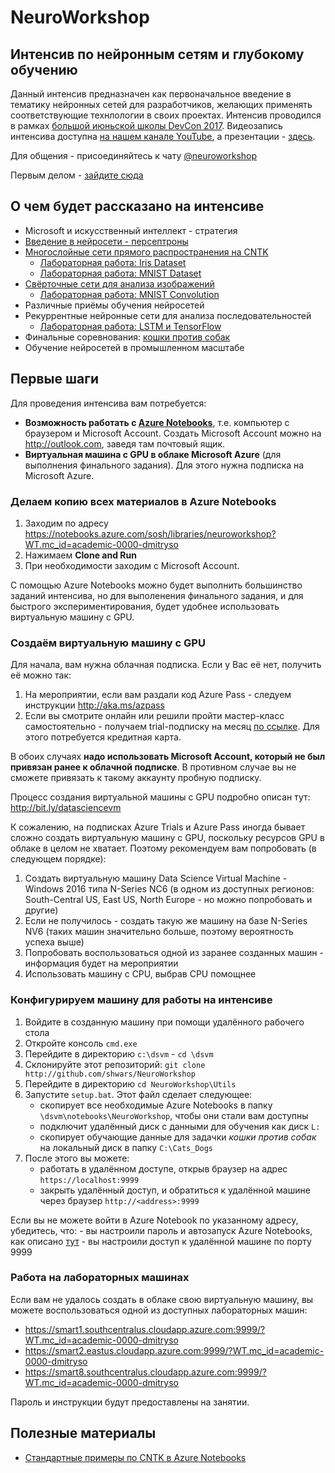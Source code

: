 # NeuroWorkshop
## Интенсив по нейронным сетям и глубокому обучению

Данный интенсив предназначен как первоначальное введение в тематику нейронных сетей для разработчиков, желающих применять соответствующие технлологии в своих проектах. Интенсив проводился в рамках [большой июньской школы DevCon 2017](http://events.techdays.ru/Future-Technologies/2017-06/).
Видеозапись интенсива доступна [на нашем канале YouTube](https://www.youtube.com/watch?v=9haeWybwCNk&list=PLVDsxiCH_PqRIZ84g-1X57Tr6VHBVVevP), а
презентации - [здесь](https://github.com/evangelism/DevCon-School/tree/master/Big%20June%20School/Intensives/NeuroWorkshop). 

Для общения - присоединяйтесь к чату [@neuroworkshop](http://telegram.me/neuroworkshop)

Первым делом - [зайдите сюда](https://notebooks.azure.com/sosh/libraries/neuroworkshop?WT.mc_id=academic-0000-dmitryso)

## О чем будет рассказано на интенсиве

  * Microsoft и искусственный интеллект - стратегия
  * [Введение в нейросети - персептроны](Notebooks/Perceptrons.ipynb)
  * [Многослойные сети прямого распространения на CNTK](Notebooks/IntroCNTK.ipynb)
      - [Лабораторная работа: Iris Dataset](Notebooks/Lab_Iris.ipynb)
      - [Лабораторная работа: MNIST Dataset](Notebooks/Lab_MNIST.ipynb)
  * [Свёрточные сети для анализа изображений](Notebooks/ConvolutionalNets.ipynb)
      - [Лабораторная работа: MNIST Convolution](Notebooks/Lab_MNIST.ipynb)
  * Различные приёмы обучения нейросетей
  * Рекуррентные нейронные сети для анализа последовательностей
      - [Лабораторная работа: LSTM и TensorFlow](Notebooks/LSTM.ipynb)
  * Финальные соревнования: [кошки против собак](Notebooks/Cats_Dogs.ipynb)
  * Обучение нейросетей в промышленном масштабе

## Первые шаги

Для проведения интенсива вам потребуется:
  * **Возможность работать с [Azure Notebooks](https://notebooks.azure.com/?WT.mc_id=academic-0000-dmitryso)**, т.е. компьютер с браузером и Microsoft Account. Создать Microsoft Account можно на http://outlook.com, заведя там почтовый ящик.
  * **Виртуальная машина с GPU в облаке Microsoft Azure** (для выполнения финального задания). Для этого нужна подписка на Microsoft Azure.

### Делаем копию всех материалов в Azure Notebooks

 1. Заходим по адресу https://notebooks.azure.com/sosh/libraries/neuroworkshop?WT.mc_id=academic-0000-dmitryso
 2. Нажимаем **Clone and Run**
 3. При необходимости заходим с Microsoft Account.

С помощью Azure Notebooks можно будет выполнить большинство заданий интенсива, но для выполенения финального задания, и для быстрого экспериментирования, будет удобнее использовать виртуальную машину с GPU.

### Создаём виртуальную машину с GPU

Для начала, вам нужна облачная подписка. Если у Вас её нет, получить её можно так:

  1. На мероприятии, если вам раздали код Azure Pass - следуем инструкции http://aka.ms/azpass
  2. Если вы смотрите онлайн или решили пройти мастер-класс самостоятельно - получаем trial-подписку на месяц 
     [по ссылке](https://azure.microsoft.com/free/?WT.mc_id=academic-0000-dmitryso). Для этого потребуется кредитная карта.

В обоих случаях **надо использовать Microsoft Account, который не был привязан ранее к облачной подписке**. В противном случае вы не сможете привязать к такому аккаунту пробную подписку.

Процесс создания виртуальной машины с GPU подробно описан тут: http://bit.ly/datasciencevm

К сожалению, на подписках Azure Trials и Azure Pass иногда бывает сложно создать виртуальную машину с GPU, поскольку ресурсов GPU в облаке в целом не хватает. Поэтому рекомендуем вам попробовать (в следующем порядке):

 1. Создать виртуальную машину Data Science Virtual Machine - Windows 2016 типа N-Series NC6 (в одном из доступных регионов: South-Central US, East US, North Europe - но можно попробовать и другие)
 2. Если не получилось - создать такую же машину на базе N-Series NV6 (таких машин значительно больше, поэтому вероятность успеха выше)
 3. Попробовать воспользоваться одной из заранее созданных машин - информация будет на мероприятии
 4. Использовать машину с CPU, выбрав CPU помощнее

### Конфигурируем машину для работы на интенсиве

 1. Войдите в созданную машину при помощи удалённого рабочего стола
 2. Откройте консоль `cmd.exe`
 3. Перейдите в директорию `c:\dsvm` - `cd \dsvm`
 4. Склонируйте этот репозиторий: `git clone http://github.com/shwars/NeuroWorkshop`
 5. Перейдите в директорию `cd NeuroWorkshop\Utils`
 6. Запустите `setup.bat`. Этот файл сделает следующее:
      - скопирует все необходимые Azure Notebooks в папку `\dsvm\notebooks\NeuroWorkshop`, чтобы они стали вам доступны
      - подключит удалённый диск с данными для обучения как диск `L:`
      - скопирует обучающие данные для задачки *кошки против собак* на локальный диск в папку `C:\Cats_Dogs`
 7. После этого вы можете:
      - работать в удалённом доступе, открыв браузер на адрес `https://localhost:9999`
      - закрыть удалённый доступ, и обратиться к удалённой машине через браузер `http://<address>:9999`

Если вы не можете войти в Azure Notebook по указанному адресу, убедитесь, что:
      - вы настроили пароль и автозапуск Azure Notebooks, как описано [тут](http://bit.ly/datasciencevm)
      - вы настроили доступ к удалённой машине по порту 9999

### Работа на лабораторных машинах

Если вам не удалось создать в облаке свою виртуальную машину, вы можете воспользоваться одной из доступных лабораторных машин:

  * https://smart1.southcentralus.cloudapp.azure.com:9999/?WT.mc_id=academic-0000-dmitryso
  * https://smart2.eastus.cloudapp.azure.com:9999/?WT.mc_id=academic-0000-dmitryso
  * https://smart8.southcentralus.cloudapp.azure.com:9999/?WT.mc_id=academic-0000-dmitryso

Пароль и инструкции будут предоставлены на занятии.

## Полезные материалы 

 * [Стандартные примеры по CNTK в Azure Notebooks](https://notebooks.azure.com/cntk/libraries/tutorials?WT.mc_id=academic-0000-dmitryso)